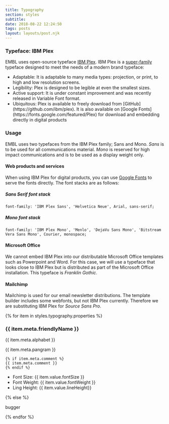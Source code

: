 ```yaml
---
title: Typography
section: styles
subtitle:
date: 2018-08-22 12:24:50
tags: posts
layout: layouts/post.njk
---
```



### Typeface: IBM Plex

EMBL uses open-source typeface [IBM Plex](https://github.com/ibm/plex). IBM Plex is a [super-family](https://en.wikipedia.org/wiki/Font_superfamily) typeface designed to meet the needs of a modern brand typeface:

<ul class="vf-list vf-list--unordered">
<li class="vf-list__item">Adaptable: It is adaptable to many media types: projection, or print, to high and low resolution screens. </li>
<li class="vf-list__item">Legibility: Plex is designed to be legible at even the smallest sizes.</li>
<li class="vf-list__item">Active support: It is under constant improvement and was recently released in Variable Font format. </li>
<li class="vf-list__item">Ubiquitous: Plex is available to freely download from [GitHub](https://github.com/ibm/plex). It is also available on [Google Fonts](https://fonts.google.com/featured/Plex) for download and embedding directly in digital products</li>
</ul>

### Usage

EMBL uses two typefaces from the IBM Plex family; Sans and Mono. *Sans* is to be used for all communications material. *Mono* is reserved for high impact communications and is to be used as a display weight only.

#### Web products and services

When using IBM Plex for digital products, you can use [Google Fonts](https://fonts.google.com/featured/Plex) to serve the fonts directly. The font stacks are as follows:

##### Sans Serif font stack

```
font-family: 'IBM Plex Sans', 'Helvetica Neue', Arial, sans-serif;
```

##### Mono font stack

```
font-family: 'IBM Plex Mono', 'Menlo', 'DejaVu Sans Mono', 'Bitstream Vera Sans Mono', Courier, monospace;
```

#### Microsoft Office

We cannot embed IBM Plex into our distributable Microsoft Office templates such as Powerpoint and Word. For this case, we will use a typeface that looks close to IBM Plex but is distributed as part of the Microsoft Office installation. This typeface is *Franklin Gothic*.

#### Mailchimp

Mailchimp is used for our email newsletter distributions. The template builder includes some webfonts, but not IBM Plex currently. Therefore we are substituting IBM Plex for *Source Sans Pro*.

<style>
.vf-swatch {
  grid-column: 2 / -2 !important;
}
</style>

{% for item in styles.typography.properties %}
<article class="vf-swatch">
    <h3 class="vf-swatch__colour-name">
      {{ item.meta.friendlyName }}
    </h3>
    <p
      class="vf-body--r"
      style="font-size: {{ item.value.fontSize }};
             font-weight: {{ item.value.fontWeight }};
            line-height: {{ item.value.lineHeight }}
    ">
      {{ item.meta.alphabet }}
    </p>
    <p
      class="vf-body--r"
      style="font-size: {{ item.value.fontSize }};
             font-weight: {{ item.value.fontWeight }};
            line-height: {{ item.value.lineHeight }}
    ">
      {{ item.meta.pangram }}
    </p>

    {% if item.meta.comment %}
    {{ item.meta.comment }}
    {% endif %}


- Font Size: {{ item.value.fontSize }}
- Font Weight: {{ item.value.fontWeight }}
- Ling Height: {{ item.value.lineHeight}}

</article>
{% else %}

<p>bugger</p>

{% endfor %}
